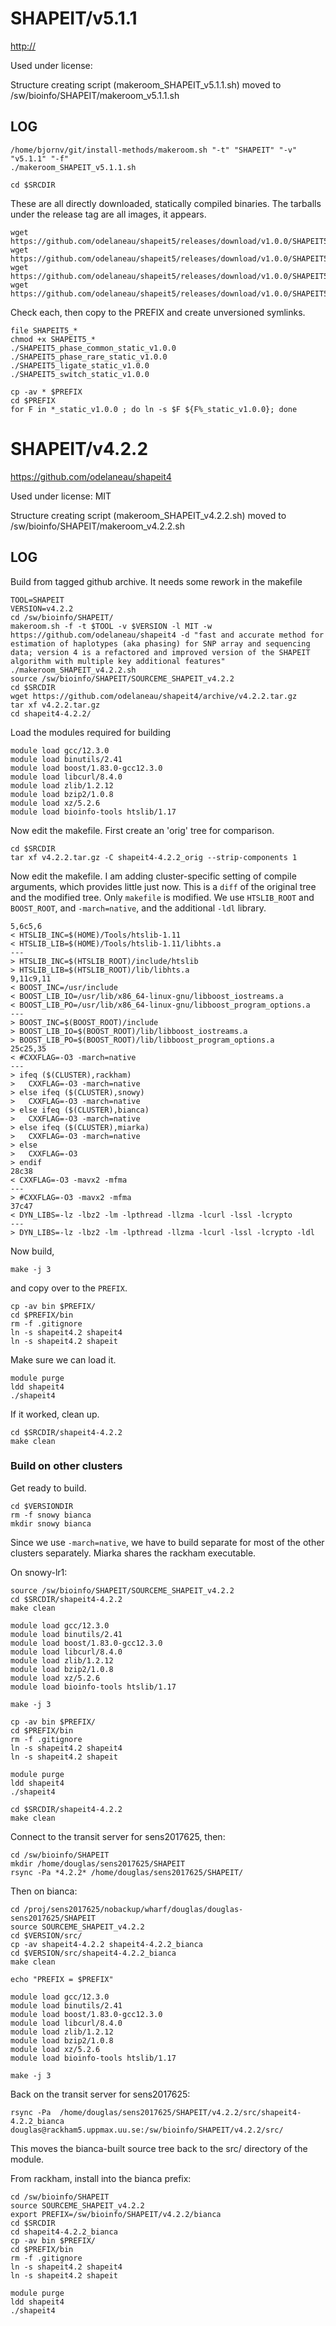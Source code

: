 SHAPEIT/v5.1.1
========================

<http://>

Used under license:



Structure creating script (makeroom_SHAPEIT_v5.1.1.sh) moved to /sw/bioinfo/SHAPEIT/makeroom_v5.1.1.sh

LOG
---

    /home/bjornv/git/install-methods/makeroom.sh "-t" "SHAPEIT" "-v" "v5.1.1" "-f"
    ./makeroom_SHAPEIT_v5.1.1.sh

    cd $SRCDIR

These are all directly downloaded, statically compiled binaries.
The tarballs under the release tag are all images, it appears.

    wget https://github.com/odelaneau/shapeit5/releases/download/v1.0.0/SHAPEIT5_ligate_static_v1.0.0
    wget https://github.com/odelaneau/shapeit5/releases/download/v1.0.0/SHAPEIT5_phase_common_static_v1.0.0
    wget https://github.com/odelaneau/shapeit5/releases/download/v1.0.0/SHAPEIT5_phase_rare_static_v1.0.0
    wget https://github.com/odelaneau/shapeit5/releases/download/v1.0.0/SHAPEIT5_switch_static_v1.0.0

Check each, then copy to the PREFIX and create unversioned symlinks.

    file SHAPEIT5_*
    chmod +x SHAPEIT5_*
    ./SHAPEIT5_phase_common_static_v1.0.0 
    ./SHAPEIT5_phase_rare_static_v1.0.0 
    ./SHAPEIT5_ligate_static_v1.0.0 
    ./SHAPEIT5_switch_static_v1.0.0 

    cp -av * $PREFIX
    cd $PREFIX
    for F in *_static_v1.0.0 ; do ln -s $F ${F%_static_v1.0.0}; done



SHAPEIT/v4.2.2
==============

<https://github.com/odelaneau/shapeit4>

Used under license:
MIT

Structure creating script (makeroom_SHAPEIT_v4.2.2.sh) moved to /sw/bioinfo/SHAPEIT/makeroom_v4.2.2.sh


LOG
---

Build from tagged github archive.  It needs some rework in the makefile

    TOOL=SHAPEIT
    VERSION=v4.2.2
    cd /sw/bioinfo/SHAPEIT/
    makeroom.sh -f -t $TOOL -v $VERSION -l MIT -w https://github.com/odelaneau/shapeit4 -d "fast and accurate method for estimation of haplotypes (aka phasing) for SNP array and sequencing data; version 4 is a refactored and improved version of the SHAPEIT algorithm with multiple key additional features"
    ./makeroom_SHAPEIT_v4.2.2.sh 
    source /sw/bioinfo/SHAPEIT/SOURCEME_SHAPEIT_v4.2.2 
    cd $SRCDIR
    wget https://github.com/odelaneau/shapeit4/archive/v4.2.2.tar.gz
    tar xf v4.2.2.tar.gz 
    cd shapeit4-4.2.2/

Load the modules required for building

    module load gcc/12.3.0
    module load binutils/2.41
    module load boost/1.83.0-gcc12.3.0
    module load libcurl/8.4.0
    module load zlib/1.2.12
    module load bzip2/1.0.8
    module load xz/5.2.6
    module load bioinfo-tools htslib/1.17

Now edit the makefile. First create an 'orig' tree for comparison.

    cd $SRCDIR
    tar xf v4.2.2.tar.gz -C shapeit4-4.2.2_orig --strip-components 1

Now edit the makefile. I am adding cluster-specific setting of compile
arguments, which provides little just now.  This is a `diff` of the original
tree and the modified tree.  Only `makefile` is modified.  We use `HTSLIB_ROOT`
and `BOOST_ROOT`, and `-march=native`, and the additional `-ldl` library.

    5,6c5,6
    < HTSLIB_INC=$(HOME)/Tools/htslib-1.11
    < HTSLIB_LIB=$(HOME)/Tools/htslib-1.11/libhts.a
    ---
    > HTSLIB_INC=$(HTSLIB_ROOT)/include/htslib
    > HTSLIB_LIB=$(HTSLIB_ROOT)/lib/libhts.a
    9,11c9,11
    < BOOST_INC=/usr/include
    < BOOST_LIB_IO=/usr/lib/x86_64-linux-gnu/libboost_iostreams.a
    < BOOST_LIB_PO=/usr/lib/x86_64-linux-gnu/libboost_program_options.a
    ---
    > BOOST_INC=$(BOOST_ROOT)/include
    > BOOST_LIB_IO=$(BOOST_ROOT)/lib/libboost_iostreams.a
    > BOOST_LIB_PO=$(BOOST_ROOT)/lib/libboost_program_options.a
    25c25,35
    < #CXXFLAG=-O3 -march=native
    ---
    > ifeq ($(CLUSTER),rackham)
    > 	CXXFLAG=-O3 -march=native
    > else ifeq ($(CLUSTER),snowy)
    > 	CXXFLAG=-O3 -march=native
    > else ifeq ($(CLUSTER),bianca)
    > 	CXXFLAG=-O3 -march=native
    > else ifeq ($(CLUSTER),miarka)
    > 	CXXFLAG=-O3 -march=native
    > else
    > 	CXXFLAG=-O3
    > endif
    28c38
    < CXXFLAG=-O3 -mavx2 -mfma 
    ---
    > #CXXFLAG=-O3 -mavx2 -mfma 
    37c47
    < DYN_LIBS=-lz -lbz2 -lm -lpthread -llzma -lcurl -lssl -lcrypto
    ---
    > DYN_LIBS=-lz -lbz2 -lm -lpthread -llzma -lcurl -lssl -lcrypto -ldl


Now build,

    make -j 3

and copy over to the `PREFIX`.

    cp -av bin $PREFIX/
    cd $PREFIX/bin
    rm -f .gitignore 
    ln -s shapeit4.2 shapeit4
    ln -s shapeit4.2 shapeit

Make sure we can load it.

    module purge
    ldd shapeit4
    ./shapeit4

If it worked, clean up.

    cd $SRCDIR/shapeit4-4.2.2
    make clean


### Build on other clusters

Get ready to build.

    cd $VERSIONDIR
    rm -f snowy bianca
    mkdir snowy bianca

Since we use `-march=native`, we have to build separate for most of the other
clusters separately. Miarka shares the rackham executable.

On snowy-lr1:

    source /sw/bioinfo/SHAPEIT/SOURCEME_SHAPEIT_v4.2.2 
    cd $SRCDIR/shapeit4-4.2.2
    make clean

    module load gcc/12.3.0
    module load binutils/2.41
    module load boost/1.83.0-gcc12.3.0
    module load libcurl/8.4.0
    module load zlib/1.2.12
    module load bzip2/1.0.8
    module load xz/5.2.6
    module load bioinfo-tools htslib/1.17

    make -j 3

    cp -av bin $PREFIX/
    cd $PREFIX/bin
    rm -f .gitignore 
    ln -s shapeit4.2 shapeit4
    ln -s shapeit4.2 shapeit

    module purge
    ldd shapeit4
    ./shapeit4

    cd $SRCDIR/shapeit4-4.2.2
    make clean

Connect to the transit server for sens2017625, then:

    cd /sw/bioinfo/SHAPEIT
    mkdir /home/douglas/sens2017625/SHAPEIT
    rsync -Pa *4.2.2* /home/douglas/sens2017625/SHAPEIT/

Then on bianca:

    cd /proj/sens2017625/nobackup/wharf/douglas/douglas-sens2017625/SHAPEIT
    source SOURCEME_SHAPEIT_v4.2.2
    cd $VERSION/src/
    cp -av shapeit4-4.2.2 shapeit4-4.2.2_bianca
    cd $VERSION/src/shapeit4-4.2.2_bianca
    make clean

    echo "PREFIX = $PREFIX"

    module load gcc/12.3.0
    module load binutils/2.41
    module load boost/1.83.0-gcc12.3.0
    module load libcurl/8.4.0
    module load zlib/1.2.12
    module load bzip2/1.0.8
    module load xz/5.2.6
    module load bioinfo-tools htslib/1.17

    make -j 3

Back on the transit server for sens2017625:

    rsync -Pa  /home/douglas/sens2017625/SHAPEIT/v4.2.2/src/shapeit4-4.2.2_bianca douglas@rackham5.uppmax.uu.se:/sw/bioinfo/SHAPEIT/v4.2.2/src/

This moves the bianca-built source tree back to the src/ directory of the module.

From rackham, install into the bianca prefix:

    cd /sw/bioinfo/SHAPEIT
    source SOURCEME_SHAPEIT_v4.2.2
    export PREFIX=/sw/bioinfo/SHAPEIT/v4.2.2/bianca
    cd $SRCDIR
    cd shapeit4-4.2.2_bianca
    cp -av bin $PREFIX/
    cd $PREFIX/bin
    rm -f .gitignore 
    ln -s shapeit4.2 shapeit4
    ln -s shapeit4.2 shapeit

    module purge
    ldd shapeit4
    ./shapeit4


